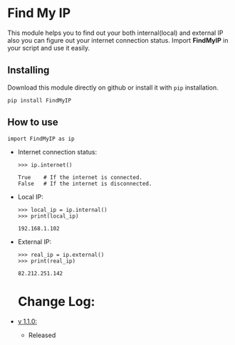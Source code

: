 # Find My IP
This module helps you to find out your both internal(local) and external IP also you can figure out your internet connection status.
Import **FindMyIP** in your script and use it easily.

Installing
----------
Download this module directly on github or install it with ```pip``` installation.
```shell
pip install FindMyIP
```

How to use
----------
```python3
import FindMyIP as ip
```

* Internet connection status:
  ```python3
  >>> ip.internet()
  
  True    # If the internet is connected.
  False   # If the internet is disconnected.
  ```
  
* Local IP:
  ```python3
  >>> local_ip = ip.internal()
  >>> print(local_ip)
  
  192.168.1.102
  ```
  
* External IP:
  ```python3
  >>> real_ip = ip.external()
  >>> print(real_ip)
  
  82.212.251.142
  ```
  
  # Change Log:
* [v 1.1.0:](https://github.com/Mehran-Seifalinia/FindMyIP/commit/b47caa25bc8951f7223ceed6aca5df5ca4d899a6)
  * Released